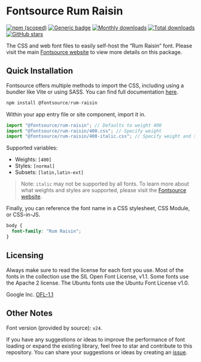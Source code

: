 # Fontsource Rum Raisin

[![npm (scoped)](https://img.shields.io/npm/v/@fontsource/rum-raisin?color=brightgreen)](https://www.npmjs.com/package/@fontsource/rum-raisin) [![Generic badge](https://img.shields.io/badge/fontsource-passing-brightgreen)](https://github.com/fontsource/fontsource) [![Monthly downloads](https://badgen.net/npm/dm/@fontsource/rum-raisin)](https://github.com/fontsource/fontsource) [![Total downloads](https://badgen.net/npm/dt/@fontsource/rum-raisin)](https://github.com/fontsource/fontsource) [![GitHub stars](https://img.shields.io/github/stars/fontsource/fontsource.svg?style=social&label=Star)](https://github.com/fontsource/fontsource/stargazers)

The CSS and web font files to easily self-host the “Rum Raisin” font. Please visit the main [Fontsource website](https://fontsource.org/fonts/rum-raisin) to view more details on this package.

## Quick Installation

Fontsource offers multiple methods to import the CSS, including using a bundler like Vite or using SASS. You can find full documentation [here](https://fontsource.org/docs/getting-started/introduction).

```javascript
npm install @fontsource/rum-raisin
```

Within your app entry file or site component, import it in.

```javascript
import "@fontsource/rum-raisin"; // Defaults to weight 400
import "@fontsource/rum-raisin/400.css"; // Specify weight
import "@fontsource/rum-raisin/400-italic.css"; // Specify weight and style
```

Supported variables:
- Weights: `[400]`
- Styles: `[normal]`
- Subsets: `[latin,latin-ext]`

> Note: `italic` may not be supported by all fonts. To learn more about what weights and styles are supported, please visit the [Fontsource website](https://fontsource.org/fonts/rum-raisin).

Finally, you can reference the font name in a CSS stylesheet, CSS Module, or CSS-in-JS.

```css
body {
  font-family: "Rum Raisin";
}
```

## Licensing
Always make sure to read the license for each font you use. Most of the fonts in the collection use the SIL Open Font License, v1.1. Some fonts use the Apache 2 license. The Ubuntu fonts use the Ubuntu Font License v1.0.

Google Inc.
[OFL-1.1](http://scripts.sil.org/OFL)

## Other Notes
Font version (provided by source): `v24`.

If you have any suggestions or ideas to improve the performance of font loading or expand the existing library, feel free to star and contribute to this repository. You can share your suggestions or ideas by creating an [issue](https://github.com/fontsource/fontsource/issues).